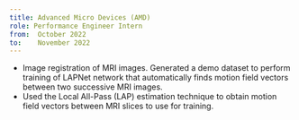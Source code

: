 ```yaml
---
title: Advanced Micro Devices (AMD)
role: Performance Engineer Intern
from:  October 2022
to:    November 2022
---
```


<ul>
<li>Image registration of MRI images. Generated a demo dataset to perform training of LAPNet network that automatically finds motion field vectors between two successive MRI images.</li>
<li>Used the Local All-Pass (LAP) estimation technique to obtain motion field vectors between MRI slices to use for training.</li>
</ul>